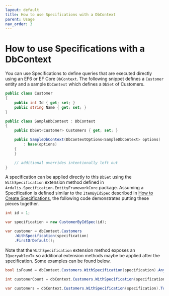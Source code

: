 ```yaml
---
layout: default
title: How to use Specifications with a DbContext
parent: Usage
nav_order: 3
---
```


# How to use Specifications with a DbContext

You can use Specifications to define queries that are executed directly using an EF6 or EF Core `DbContext`.
The following snippet defines a `Customer` entity and a sample `DbContext` which defines a `DbSet` of Customers.

```csharp
public class Customer
{
    public int Id { get; set; }
    public string Name { get; set; }
}

public class SampleDbContext : DbContext
{
    public DbSet<Customer> Customers { get; set; }

    public SampleDbContext(DbContextOptions<SampleDbContext> options)
        : base(options)
    {
    }

    // additional overrides intentionally left out
}
```

A specification can be applied directly to this `DbSet` using the `WithSpecification` extension method defined in `Ardalis.Specification.EntityFrameworkCore` package. Assuming a Specification is defined similar to the `ItemByIdSpec` described in [How to Create Specifications](./creating-specifications.md), the following code demonstrates putting these pieces together.

```csharp
int id = 1;

var specification = new CustomerByIdSpec(id);

var customer = dbContext.Customers
    .WithSpecification(specification)
    .FirstOrDefault();
```

Note that the `WithSpecification` extension method exposes an `IQueryable<T>` so additional extension methods maybe be applied after the specification. Some examples can be found below.

```csharp
bool isFound = dbContext.Customers.WithSpecification(specification).Any();

int customerCount = dbContext.Customers.WithSpecification(specification).Count();

var customers = dbContext.Customers.WithSpecification(specification).ToList();
```
